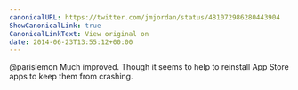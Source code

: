 ```yaml
---
canonicalURL: https://twitter.com/jmjordan/status/481072986280443904
ShowCanonicalLink: true
CanonicalLinkText: View original on
date: 2014-06-23T13:55:12+00:00
---
```

@parislemon Much improved. Though it seems to help to reinstall App Store apps to keep them from crashing.